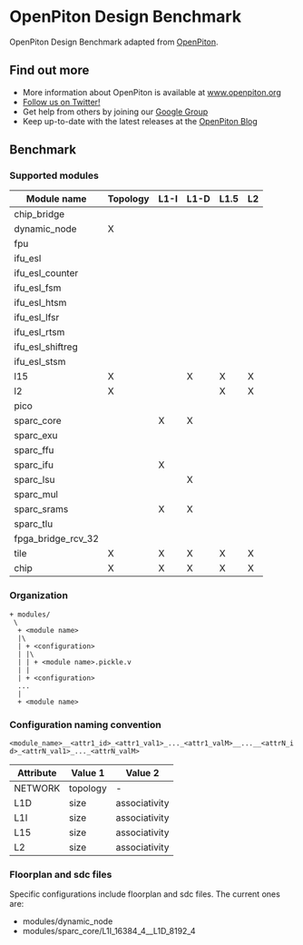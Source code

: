 # OpenPiton Design Benchmark
OpenPiton Design Benchmark adapted from [OpenPiton](https://github.com/PrincetonUniversity/openpiton).

## Find out more

- More information about OpenPiton is available at www.openpiton.org
- [Follow us on Twitter!](https://www.twitter.com/openpiton)
- Get help from others by joining our [Google Group](https://groups.google.com/group/openpiton)
- Keep up-to-date with the latest releases at the [OpenPiton Blog](https://openpiton-blog.princeton.edu)

## Benchmark

### Supported modules

| Module name        | Topology | L1-I | L1-D | L1.5 | L2 |
|--------------------|----------|------|------|------|----|
| chip_bridge        |          |      |      |      |    |
| dynamic_node       | X        |      |      |      |    |
| fpu                |          |      |      |      |    |
| ifu_esl            |          |      |      |      |    |
| ifu_esl_counter    |          |      |      |      |    |
| ifu_esl_fsm        |          |      |      |      |    |
| ifu_esl_htsm       |          |      |      |      |    |
| ifu_esl_lfsr       |          |      |      |      |    |
| ifu_esl_rtsm       |          |      |      |      |    |
| ifu_esl_shiftreg   |          |      |      |      |    |
| ifu_esl_stsm       |          |      |      |      |    |
| l15                | X        |      | X    | X    | X  |
| l2                 | X        |      |      | X    | X  |
| pico               |          |      |      |      |    |
| sparc_core         |          | X    | X    |      |    |
| sparc_exu          |          |      |      |      |    |
| sparc_ffu          |          |      |      |      |    |
| sparc_ifu          |          | X    |      |      |    |
| sparc_lsu          |          |      | X    |      |    |
| sparc_mul          |          |      |      |      |    |
| sparc_srams        |          | X    | X    |      |    |
| sparc_tlu          |          |      |      |      |    |
| fpga_bridge_rcv_32 |          |      |      |      |    |
| tile               | X        | X    | X    | X    | X  |
| chip               | X        | X    | X    | X    | X  |

### Organization

```
+ modules/
 \
  + <module name>
  |\
  | + <configuration>
  | |\
  | | + <module name>.pickle.v
  | |
  | + <configuration>
  ...
  |
  + <module name>
```

### Configuration naming convention

`<module_name>__<attr1_id>_<attr1_val1>_..._<attr1_valM>__...__<attrN_id>_<attrN_val1>_..._<attrN_valM>`

| Attribute | Value 1  | Value 2       |
|-----------|----------|---------------|
| NETWORK   | topology | -             |
| L1D       | size     | associativity |
| L1I       | size     | associativity |
| L15       | size     | associativity |
| L2        | size     | associativity |

### Floorplan and sdc files

Specific configurations include floorplan and sdc files. The current ones are:

* modules/dynamic_node
* modules/sparc_core/L1I_16384_4__L1D_8192_4